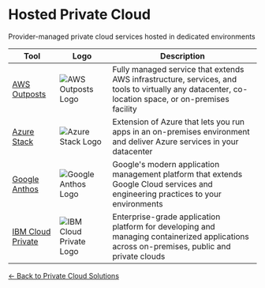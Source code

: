 # Hosted Private Cloud

Provider-managed private cloud services hosted in dedicated environments

| Tool | Logo | Description |
|------|------|-------------|
| [AWS Outposts](https://aws.amazon.com/outposts/) | ![AWS Outposts Logo](/logos/cloud/private-cloud/aws-outposts.png) | Fully managed service that extends AWS infrastructure, services, and tools to virtually any datacenter, co-location space, or on-premises facility |
| [Azure Stack](https://azure.microsoft.com/en-us/overview/azure-stack/) | ![Azure Stack Logo](/logos/cloud/private-cloud/azure-stack.png) | Extension of Azure that lets you run apps in an on-premises environment and deliver Azure services in your datacenter |
| [Google Anthos](https://cloud.google.com/anthos) | ![Google Anthos Logo](/logos/cloud/private-cloud/google-anthos.png) | Google's modern application management platform that extends Google Cloud services and engineering practices to your environments |
| [IBM Cloud Private](https://www.ibm.com/cloud/cloud-private) | ![IBM Cloud Private Logo](/logos/cloud/private-cloud/ibm-cloud-private.png) | Enterprise-grade application platform for developing and managing containerized applications across on-premises, public and private clouds |

[← Back to Private Cloud Solutions](../)
